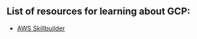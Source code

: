 ## List of resources for learning about GCP:

- [AWS Skillbuilder](https://explore.skillbuilder.aws/)
